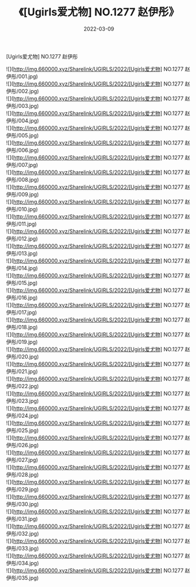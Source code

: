 ﻿---
layout: post
title:  《[Ugirls爱尤物] NO.1277 赵伊彤》
date:   2022-03-09
img: http://img.660000.xyz/Sharelink/UGIRLS/2022/[Ugirls爱尤物] NO.1277 赵伊彤/000.jpg
categories: [美女, 清纯, 唯美]
---

[Ugirls爱尤物] NO.1277 赵伊彤

 ![](http://img.660000.xyz/Sharelink/UGIRLS/2022/[Ugirls爱尤物] NO.1277 赵伊彤/001.jpg) <br>![](http://img.660000.xyz/Sharelink/UGIRLS/2022/[Ugirls爱尤物] NO.1277 赵伊彤/002.jpg) <br>![](http://img.660000.xyz/Sharelink/UGIRLS/2022/[Ugirls爱尤物] NO.1277 赵伊彤/003.jpg) <br>![](http://img.660000.xyz/Sharelink/UGIRLS/2022/[Ugirls爱尤物] NO.1277 赵伊彤/004.jpg) <br>![](http://img.660000.xyz/Sharelink/UGIRLS/2022/[Ugirls爱尤物] NO.1277 赵伊彤/005.jpg) <br>![](http://img.660000.xyz/Sharelink/UGIRLS/2022/[Ugirls爱尤物] NO.1277 赵伊彤/006.jpg) <br>![](http://img.660000.xyz/Sharelink/UGIRLS/2022/[Ugirls爱尤物] NO.1277 赵伊彤/007.jpg) <br>![](http://img.660000.xyz/Sharelink/UGIRLS/2022/[Ugirls爱尤物] NO.1277 赵伊彤/008.jpg) <br>![](http://img.660000.xyz/Sharelink/UGIRLS/2022/[Ugirls爱尤物] NO.1277 赵伊彤/009.jpg) <br>![](http://img.660000.xyz/Sharelink/UGIRLS/2022/[Ugirls爱尤物] NO.1277 赵伊彤/010.jpg) <br>![](http://img.660000.xyz/Sharelink/UGIRLS/2022/[Ugirls爱尤物] NO.1277 赵伊彤/011.jpg) <br>![](http://img.660000.xyz/Sharelink/UGIRLS/2022/[Ugirls爱尤物] NO.1277 赵伊彤/012.jpg) <br>![](http://img.660000.xyz/Sharelink/UGIRLS/2022/[Ugirls爱尤物] NO.1277 赵伊彤/013.jpg) <br>![](http://img.660000.xyz/Sharelink/UGIRLS/2022/[Ugirls爱尤物] NO.1277 赵伊彤/014.jpg) <br>![](http://img.660000.xyz/Sharelink/UGIRLS/2022/[Ugirls爱尤物] NO.1277 赵伊彤/015.jpg) <br>![](http://img.660000.xyz/Sharelink/UGIRLS/2022/[Ugirls爱尤物] NO.1277 赵伊彤/016.jpg) <br>![](http://img.660000.xyz/Sharelink/UGIRLS/2022/[Ugirls爱尤物] NO.1277 赵伊彤/017.jpg) <br>![](http://img.660000.xyz/Sharelink/UGIRLS/2022/[Ugirls爱尤物] NO.1277 赵伊彤/018.jpg) <br>![](http://img.660000.xyz/Sharelink/UGIRLS/2022/[Ugirls爱尤物] NO.1277 赵伊彤/019.jpg) <br>![](http://img.660000.xyz/Sharelink/UGIRLS/2022/[Ugirls爱尤物] NO.1277 赵伊彤/020.jpg) <br>![](http://img.660000.xyz/Sharelink/UGIRLS/2022/[Ugirls爱尤物] NO.1277 赵伊彤/021.jpg) <br>![](http://img.660000.xyz/Sharelink/UGIRLS/2022/[Ugirls爱尤物] NO.1277 赵伊彤/022.jpg) <br>![](http://img.660000.xyz/Sharelink/UGIRLS/2022/[Ugirls爱尤物] NO.1277 赵伊彤/023.jpg) <br>![](http://img.660000.xyz/Sharelink/UGIRLS/2022/[Ugirls爱尤物] NO.1277 赵伊彤/024.jpg) <br>![](http://img.660000.xyz/Sharelink/UGIRLS/2022/[Ugirls爱尤物] NO.1277 赵伊彤/025.jpg) <br>![](http://img.660000.xyz/Sharelink/UGIRLS/2022/[Ugirls爱尤物] NO.1277 赵伊彤/026.jpg) <br>![](http://img.660000.xyz/Sharelink/UGIRLS/2022/[Ugirls爱尤物] NO.1277 赵伊彤/027.jpg) <br>![](http://img.660000.xyz/Sharelink/UGIRLS/2022/[Ugirls爱尤物] NO.1277 赵伊彤/028.jpg) <br>![](http://img.660000.xyz/Sharelink/UGIRLS/2022/[Ugirls爱尤物] NO.1277 赵伊彤/029.jpg) <br>![](http://img.660000.xyz/Sharelink/UGIRLS/2022/[Ugirls爱尤物] NO.1277 赵伊彤/030.jpg) <br>![](http://img.660000.xyz/Sharelink/UGIRLS/2022/[Ugirls爱尤物] NO.1277 赵伊彤/031.jpg) <br>![](http://img.660000.xyz/Sharelink/UGIRLS/2022/[Ugirls爱尤物] NO.1277 赵伊彤/032.jpg) <br>![](http://img.660000.xyz/Sharelink/UGIRLS/2022/[Ugirls爱尤物] NO.1277 赵伊彤/033.jpg) <br>![](http://img.660000.xyz/Sharelink/UGIRLS/2022/[Ugirls爱尤物] NO.1277 赵伊彤/034.jpg) <br>![](http://img.660000.xyz/Sharelink/UGIRLS/2022/[Ugirls爱尤物] NO.1277 赵伊彤/035.jpg) <br>